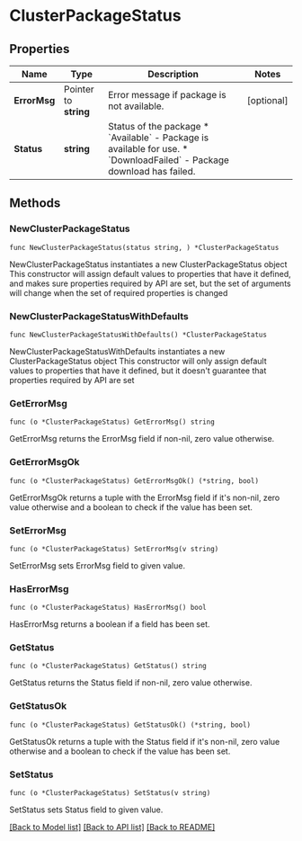 # ClusterPackageStatus

## Properties

Name | Type | Description | Notes
------------ | ------------- | ------------- | -------------
**ErrorMsg** | Pointer to **string** | Error message if package is not available.  | [optional] 
**Status** | **string** | Status of the package * &#x60;Available&#x60; - Package is available for use. * &#x60;DownloadFailed&#x60; - Package download has failed.  | 

## Methods

### NewClusterPackageStatus

`func NewClusterPackageStatus(status string, ) *ClusterPackageStatus`

NewClusterPackageStatus instantiates a new ClusterPackageStatus object
This constructor will assign default values to properties that have it defined,
and makes sure properties required by API are set, but the set of arguments
will change when the set of required properties is changed

### NewClusterPackageStatusWithDefaults

`func NewClusterPackageStatusWithDefaults() *ClusterPackageStatus`

NewClusterPackageStatusWithDefaults instantiates a new ClusterPackageStatus object
This constructor will only assign default values to properties that have it defined,
but it doesn't guarantee that properties required by API are set

### GetErrorMsg

`func (o *ClusterPackageStatus) GetErrorMsg() string`

GetErrorMsg returns the ErrorMsg field if non-nil, zero value otherwise.

### GetErrorMsgOk

`func (o *ClusterPackageStatus) GetErrorMsgOk() (*string, bool)`

GetErrorMsgOk returns a tuple with the ErrorMsg field if it's non-nil, zero value otherwise
and a boolean to check if the value has been set.

### SetErrorMsg

`func (o *ClusterPackageStatus) SetErrorMsg(v string)`

SetErrorMsg sets ErrorMsg field to given value.

### HasErrorMsg

`func (o *ClusterPackageStatus) HasErrorMsg() bool`

HasErrorMsg returns a boolean if a field has been set.

### GetStatus

`func (o *ClusterPackageStatus) GetStatus() string`

GetStatus returns the Status field if non-nil, zero value otherwise.

### GetStatusOk

`func (o *ClusterPackageStatus) GetStatusOk() (*string, bool)`

GetStatusOk returns a tuple with the Status field if it's non-nil, zero value otherwise
and a boolean to check if the value has been set.

### SetStatus

`func (o *ClusterPackageStatus) SetStatus(v string)`

SetStatus sets Status field to given value.



[[Back to Model list]](../README.md#documentation-for-models) [[Back to API list]](../README.md#documentation-for-api-endpoints) [[Back to README]](../README.md)


